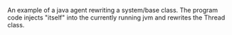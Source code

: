 An example of a java agent rewriting a system/base class. The program code injects "itself" into the currently running jvm and rewrites the Thread class. 